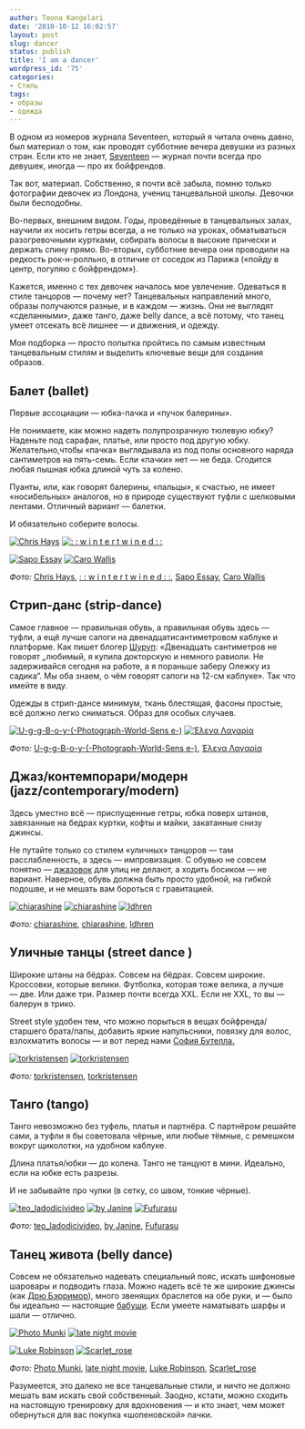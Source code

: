 ```yaml
---
author: Teona Kangelari
date: '2010-10-12 16:02:57'
layout: post
slug: dancer
status: publish
title: 'I am a dancer'
wordpress_id: '75'
categories:
- Стиль
tags:
- образы
- одежда
---
```


В одном из номеров журнала Seventeen, который я читала очень давно, был
материал о том, как проводят субботние вечера девушки из разных стран. Если
кто не знает, [Seventeen][1] — журнал почти всегда про девушек, иногда — про
их бойфрендов.

Так вот, материал. Собственно, я почти всё забыла, помню только фотографии
девочек из Лондона, учениц танцевальной школы. Девочки были бесподобны.

Во-первых, внешним видом. Годы, проведённые в танцевальных залах, научили их
носить гетры всегда, а не только на уроках, обматываться разогревочными
куртками, собирать волосы в высокие прически и держать спину прямо. Во-вторых,
субботние вечера они проводили на редкость рок-н-ролльно, в отличие от соседок
из Парижа («пойду в центр, погуляю с бойфрендом»).

Кажется, именно с тех девочек началось мое увлечение. Одеваться в стиле
танцоров — почему нет? Танцевальных направлений много, образы получаются
разные, и в каждом — жизнь. Они не выглядят «сделанными», даже танго, даже
belly dance, а всё потому, что танец умеет отсекать всё лишнее — и движения,
и одежду.

Моя подборка — просто попытка пройтись по самым известным танцевальным стилям
и выделить ключевые вещи для создания образов.

## Балет (ballet) ##

Первые ассоциации — юбка-пачка и «пучок балерины».

Не понимаете, как можно надеть полупрозрачную тюлевую юбку? Наденьте под
сарафан, платье, или просто под другую юбку. Желательно,чтобы «пачка»
выглядывала из под полы основного наряда сантиметров на пять-семь. Если
«пачки» нет — не беда. Сгодится любая пышная юбка длиной чуть за колено.

Пуанты, или, как говорят балерины, «пальцы», к счастью, не имеет «носибельных»
аналогов, но в природе существуют туфли с шелковыми лентами. Отличный вариант
— балетки.

И обязательно соберите волосы.

[![Chris Hays](https://lh6.googleusercontent.com/-m1k0BTISihQ/Tp2Fq5mJlDI/AAAAAAAAASg/EaKIsiTSHng/s320/123.jpg)][2]
[![: : w i n t e r t w i n e d : :](https://lh5.googleusercontent.com/-RwbjALNDZ3M/Tp2FrYjSa-I/AAAAAAAAASo/y1keoux4wlk/s448/b-shoes.jpg)][3]

[![Sapo Essay](https://lh3.googleusercontent.com/--P07DSmAp8w/Tp2FrIhVXSI/AAAAAAAAASk/qY7XMI4xtm4/s320/bal2.jpg)][4]
[![Caro Wallis](https://lh4.googleusercontent.com/-EzhzEG2scdE/Tp2Fq3wnemI/AAAAAAAAASc/6NsjSWZsBWo/s320/b-bun.jpg)][5]

_Фото:_ [Chris Hays][2], [: : w i n t e r t w i n e d : :][3], [Sapo Essay][4],
[Caro Wallis][5]

## Стрип-данс (strip-dance) ##

Самое главное — правильная обувь, а правильная обувь здесь — туфли, а ещё
лучше сапоги на двенадцатисантиметровом каблуке и платформе. Как пишет блогер
[Шуруп][6]: «Двенадцать сантиметров не говорят „любимый, я купила докторскую и
немного равиоли. Не задерживайся сегодня на работе, а я пораньше заберу Олежку
из садика“. Мы оба знаем, о чём говорят сапоги на 12-см каблуке». Так что
имейте в виду.

Одежды в стрип-дансе минимум, ткань блестящая, фасоны простые, всё должно
легко сниматься. Образ для особых случаев.

[![U-g-g-B-o-y-(-Photograph-World-Sens e-)](https://lh5.googleusercontent.com/-JDAztB1Mtb8/Tp2F8e8irSI/AAAAAAAAAME/6ikw4yTKHq8/s320/strip-shoes.jpg)][7]
[![Έλενα Λαγαρία](https://lh3.googleusercontent.com/-LvPSOy1WQSg/Tp2F8mm36VI/AAAAAAAAATQ/AfiqmMs1Ics/s320/strip2.jpg)][8]

_Фото:_ [U-g-g-B-o-y-(-Photograph-World-Sens e-)][7], [Έλενα Λαγαρία][8]

## Джаз/контемпорари/модерн (jazz/contemporary/modern) ##

Здесь уместно всё — приспущенные гетры, юбка поверх штанов, завязанные на
бедрах куртки, кофты и майки, закатанные снизу джинсы.

Не путайте только со стилем «уличных» танцоров — там расслабленность, а
здесь — импровизация. С обувью не совсем понятно — [джазовок][9] для улиц не
делают, а ходить босиком — не вариант. Наверное, обувь должна быть просто
удобной, на гибкой подошве, и не мешать вам бороться с гравитацией.

[![chiarashine](https://lh3.googleusercontent.com/-WVSHue9S0bM/Tp2F1Ci1RvI/AAAAAAAAATA/r_jiAZmrbpw/s320/jazz.jpg)][10]
[![chiarashine](https://lh6.googleusercontent.com/-0NK8sjpMqH0/Tp2F1ILc2LI/AAAAAAAAATE/H1ZknlK5giA/s320/jazz1.jpg)][11]
[![Idhren](https://lh4.googleusercontent.com/-1usMnPnm2QM/Tp2F05sbrXI/AAAAAAAAAS8/LgGZawTwFiw/s320/jazz3.jpg)][12]

_Фото:_ [chiarashine][10], [chiarashine][11], [Idhren][12]

## Уличные танцы (street dance ) ##

Широкие штаны на бёдрах. Совсем на бёдрах. Совсем широкие. Кроссовки, которые
велики. Футболка, которая тоже велика, а лучше — две. Или даже три. Размер
почти всегда XXL. Если не XXL, то вы — балерун в трико.

Street style удобен тем, что можно порыться в вещах бойфренда/старшего
брата/папы, добавить яркие напульсники, повязку для волос, взлохматить волосы
— и вот перед нами [София Бутелла.][13]

[![torkristensen](https://lh4.googleusercontent.com/-8KHh4pEGI-0/Tp2F42YrgGI/AAAAAAAAATM/0NpHGmmqBuI/s320/street1.jpg)][14]
[![torkristensen](https://lh5.googleusercontent.com/-ew8REpU551I/Tp2F4ueJqsI/AAAAAAAAATI/rY1cibe5BEI/s320/street2.jpg)][15]

_Фото:_ [torkristensen][14], [torkristensen][15]

## Танго (tango) ##

Танго невозможно без туфель, платья и партнёра. С партнёром решайте сами, а
туфли я бы советовала чёрные, или любые тёмные, с ремешком вокруг щиколотки,
на удобном каблуке.

Длина платья/юбки — до колена. Танго не танцуют в мини. Идеально, если на юбке
есть разрезы.

И не забывайте про чулки (в сетку, со швом, тонкие чёрные).

[![teo_ladodicivideo](https://lh4.googleusercontent.com/-naVPemEmb5c/Tp2GGp5kBiI/AAAAAAAAATU/UMu8bseSv2g/s320/t_stocks.jpg)][16]
[![by Janine](https://lh4.googleusercontent.com/-RdyYmqFdBJ0/Tp2GG0nDRUI/AAAAAAAAATY/86ZiEwxsZAY/s320/t_shoes.jpg)][17]
[![Fufurasu](https://lh6.googleusercontent.com/-wnU72zUUvS0/Tp2GG_XB-YI/AAAAAAAAATc/KMqtePxhLXU/s320/t_skirt.jpg)][18]

_Фото:_ [teo_ladodicivideo][16], [by Janine][17], [Fufurasu][18]

## Танец живота (belly dance) ##

Совсем не обязательно надевать специальный пояс, искать шифоновые шаровары и
подводить глаза. Можно надеть всё те же широкие джинсы (как [Дрю Бэрримор][19]),
много звенящих браслетов на обе руки, и — было бы идеально —
настоящие [бабуши][20]. Если умеете наматывать шарфы и шали — отлично.

[![Photo Munki](https://lh4.googleusercontent.com/-WGCNYmWRd_8/Tp2FwZjJrAI/AAAAAAAAASw/E7vEGLCiv_o/s320/east1.jpg)][21]
[![late night movie](https://lh3.googleusercontent.com/-P5zFGHWlfP8/Tp2FwdrkFYI/AAAAAAAAAS0/IY7j5Lziwyw/s320/east2.jpg)][19]

[![Luke Robinson](https://lh5.googleusercontent.com/-9RsyiVjXleQ/Tp2FwPsHzuI/AAAAAAAAASs/KQmtHbi865Y/s320/east3.jpg)][22]
[![Scarlet_rose](https://lh3.googleusercontent.com/-GHJQ_u9xbIg/Tp2Fw1SCneI/AAAAAAAAAS4/Bl54GdRcPQI/s320/east4.jpg)][23]

_Фото:_ [Photo Munki][21], [late night movie][19], [Luke Robinson][22],
[Scarlet_rose][23]

Разумеется, это далеко не все танцевальные стили, и ничто не должно мешать вам
искать свой собственный. Заодно, кстати, можно сходить на настоящую тренировку
для вдохновения — и кто знает, чем может обернуться для вас покупка
«шопеновской» пачки.

   [1]: http://www.jur-jur.ru/journals/jur64/index.html
   [2]: http://www.flickr.com/photos/chrishaysphotography/2472297041/in/photostream/
   [3]: http://www.flickr.com/photos/8438205@N02/4874564020/
   [4]: http://www.flickr.com/photos/76473575@N00/4485887091/
   [5]: http://www.flickr.com/photos/76818399@N00/4257297718/
   [6]: http://sirruph.livejournal.com/
   [7]: http://www.flickr.com/photos/43102195@N08/4373004316/#
   [8]: http://www.flickr.com/photos/29393867@N07/4163073737/in/photostream/
   [9]: http://www.tancy.kiev.ua/wp-content/uploads/2009/09/jazz-shoe.jpg
   [10]: http://www.flickr.com/photos/chiarashine/4033255709/in/photostream/
   [11]: http://www.flickr.com/photos/chiarashine/4033999346/in/photostream/
   [12]: http://www.flickr.com/photos/idhren/2889300457/in/photostream/
   [13]: http://img.crazys.info/files/i/2009.10.21/thumbs/1256106812_1481563753.jpg
   [14]: http://www.flickr.com/photos/76395664@N00/155462662/
   [15]: http://www.flickr.com/photos/76395664@N00/155462071/
   [16]: http://www.flickr.com/photos/39486997@N00/580539272/
   [17]: http://www.flickr.com/photos/32561659@N08/3645854862/
   [18]: http://www.flickr.com/photos/fufurasu/4739654386/
   [19]: http://www.flickr.com/photos/13019485@N00/46528725/
   [20]: http://www.flickr.com/photos/22749878@N05/2914746926/
   [21]: http://www.flickr.com/photos/photo_munki/2880822957/in/photostream/
   [22]: http://www.flickr.com/photos/51035616481@N01/2196341050/
   [23]: http://www.flickr.com/photos/32011757@N00/318625841/


